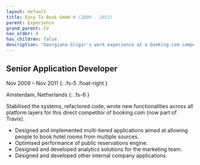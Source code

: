 ```yaml
---
layout: default
title: Easy To Book GmbH # (2009 - 2011)
parent: Experience
grand_parent: CV
nav_order: 4
has_children: false
description: "Georgiana Gligor's work experience at a booking.com competitor in Amsterdam"
---
```


## Senior Application Developer

Nov 2009 – Nov 2011
{: .fs-5 .float-right }

Amsterdam, Netherlands
{: .fs-6 }

Stabilised the systems, refactored code, wrote new functionalities across all platform layers for this direct competitor of booking.com (now part of Travix).

- Designed and implemented multi-tiered applications aimed at allowing people to book hotel rooms from multiple sources. 
- Optimised performance of public reservations engine.
- Designed and developed analytics solutions for the marketing team.
- Designed and developed other internal company applications.
